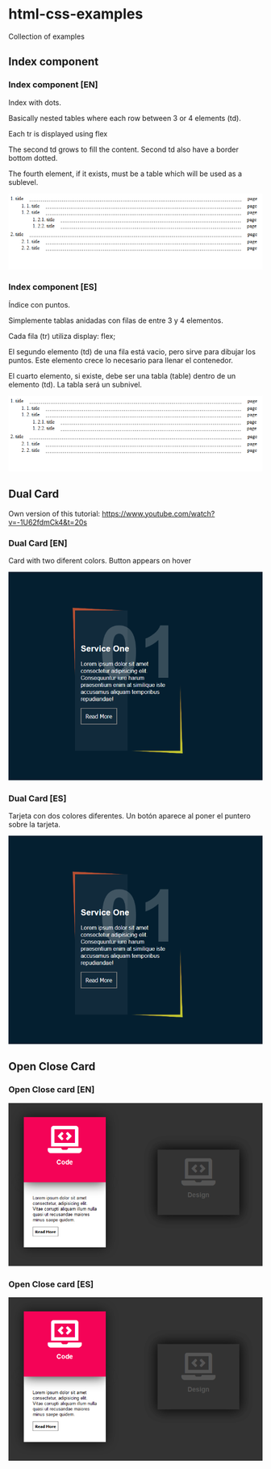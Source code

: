 # html-css-examples
Collection of examples

## Index component

### Index component [EN]

Index with dots.

Basically nested tables where each row between 3 or 4 elements (td).

Each tr is displayed using flex

The second td grows to fill the content. Second td also have a border bottom dotted.

The fourth element, if it exists, must be a table which will be used as a sublevel.


![Index with dots](/documentation/images/index-component.png "Index component")

### Index component [ES]

Índice con puntos.

Simplemente tablas anidadas con filas de entre 3 y 4 elementos. 

Cada fila (tr) utiliza display: flex;

El segundo elemento (td) de una fila está vacio, pero sirve para dibujar los puntos. Este elemento crece lo necesario para llenar el contenedor.

El cuarto elemento, si existe, debe ser una tabla (table) dentro de un elemento (td). La tabla será un subnivel. 

![Index with dots](/documentation/images/index-component.png "Index component")


## Dual Card  

Own version of this tutorial: https://www.youtube.com/watch?v=-1U62fdmCk4&t=20s

### Dual Card [EN]

Card with two diferent colors. Button appears on hover

![Card two colors](/documentation/images/dual-card/dual-card.png "Card two colors")

### Dual Card [ES]

Tarjeta con dos colores diferentes. Un botón aparece al poner el puntero sobre la tarjeta.

![Tarjeta con dos colores](/documentation/images/dual-card/dual-card.png "Tarjeta con dos colores")


## Open Close Card

### Open Close card [EN]

![Card open close](/documentation/images/open-card/open-card.png "Card open close")

### Open Close card [ES]

![Tarjeta que se abre y cierra](/documentation/images/open-card/open-card.png "Tarjeta que se abre y cierra")